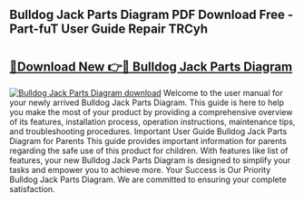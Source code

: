 ## Bulldog Jack Parts Diagram PDF Download Free - Part-fuT User Guide Repair TRCyh

# <h2><a href="http://dfkz0dx.blite.top/?on=Bulldog+Jack+Parts+Diagram">🔗Download New 👉🔴 Bulldog Jack Parts Diagram</a></h2>

[![Bulldog Jack Parts Diagram download](https://i.imgur.com/lujVjoI.png)](http://dfkz0dx.blite.top/?on=Bulldog+Jack+Parts+Diagram)
Welcome to the user manual for your newly arrived Bulldog Jack Parts Diagram. This guide is here to help you make the most of your product by providing a comprehensive overview of its features, installation process, operation instructions, maintenance tips, and troubleshooting procedures. Important User Guide Bulldog Jack Parts Diagram for Parents This guide provides important information for parents regarding the safe use of this product for children. With features like list of features, your new Bulldog Jack Parts Diagram is designed to simplify your tasks and empower you to achieve more. Your Success is Our Priority Bulldog Jack Parts Diagram. We are committed to ensuring your complete satisfaction.
